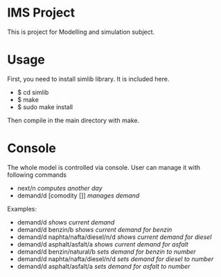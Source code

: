 # IMS Project
This is project for Modelling and simulation subject.

# Usage
First, you need to install simlib library. It is included here.

- $ cd simlib
- $ make
- $ sudo make install

Then compile in the main directory with make.

# Console
The whole model is controlled via console. User can manage it
with following commands

- next/n *computes another day*
- demand/d [comodity [<number>]] *manages demand*

Examples:

- demand/d *shows current demand*
- demand/d benzin/b *shows current demand for benzin*
- demand/d naphta/nafta/diesel/n/d *shows current demand for diesel*
- demand/d asphalt/asfalt/a *shows current demand for asfalt*
- demand/d benzin/natural/b <number> *sets demand for benzin to number*
- demand/d naphta/nafta/diesel/n/d <number> *sets demand for diesel to number*
- demand/d asphalt/asfalt/a <number> *sets demand for asfalt to number*



